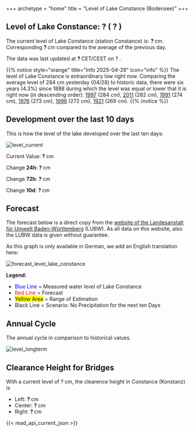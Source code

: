 +++
archetype = "home"
title = "Level of Lake Constance (Bodensee)"
+++

<h2>Level of Lake Constance: <span id=website_api_current_level_head> ? </span> (<span id=website_api_change_vs_yesterday_head> ? </span>) </h2>

The current level of Lake Constance (station Constance) is: <b><span id=website_api_current_level> ? </span></b> cm. Corresponding <b><span id=website_api_change_vs_yesterday> ? </span></b> cm compared to the average of the previous day.

The data was last updated at <b><span id=website_api_mostrecent_time> ? </span></b> CET/CEST on <span id=website_api_mostrecent_date> ? </span>.

{{% notice style="orange" title="Info 2025-04-29" icon="info" %}}
The level of Lake Constance is extraordinary low right now. Comparing the average level of 284 cm yesterday (04/28) to historic data, there were six years (4.3%) since 1888 during which the level was equal or lower that it is right now (in descending order): [1997](https://www.pegel-konstanz.de/01_historische_daten/1990-1999/index.html#1997) (284 cm), [2011](https://www.pegel-konstanz.de/01_historische_daten/2010-2019/index.html#2011) (282 cm), [1991](https://www.pegel-konstanz.de/01_historische_daten/1990-1999/index.html#1991) (274 cm), [1976](https://www.pegel-konstanz.de/01_historische_daten/1970-1979/index.html#1976) (273 cm), [1996](https://www.pegel-konstanz.de/01_historische_daten/1990-1999/index.html#1996) (272 cm), [1921](https://www.pegel-konstanz.de/01_historische_daten/1920-1929/index.html#1921) (269 cm).
{{% /notice %}}

## Development over the last 10 days

This is how the level of the lake developed over the last ten days:

![level_current](https://pegel-konstanz-for-website.s3.eu-central-1.amazonaws.com/graph/current/en/current_EN.png)

Current Value: <b><span id=website_api_current_level_d1> ? </span></b> cm

Change **24h**: <b><span id=website_api_change_24h> ? </span></b> cm

Change **72h**: <b><span id=website_api_change_72h> ? </span></b> cm

Change **10d**: <b><span id=website_api_change_10d> ? </span></b> cm

## Forecast

The forecast below is a direct copy from the [website of the Landesanstalt für Umwelt Baden-Württemberg](https://www.hvz.baden-wuerttemberg.de/pegel.html?id=00007) (LUBW). As all data on this website, also the LUBW data is given without guarantee.

As this graph is only available in German, we add an English translation here:

![forecast_level_lake_constance](https://www.hvz.baden-wuerttemberg.de/gifs/00007-2001.GIF)

**Legend:**
* <span style="color:blue">Blue Line </span> = Measured water level of Lake Constance
* <span style="color:red">Red Line</span> = Forecast
* <span style="background-color: #FFFF00">Yellow Area</span> = Range of Estimation
* Black Line = Scenario: No Precipitation for the next ten Days

## Annual Cycle

The annual cycle in comparison to historical values.

![level_longterm](https://pegel-konstanz-for-website.s3.eu-central-1.amazonaws.com/graph/longterm/en/longterm_EN.png)

## Clearance Height for Bridges

With a current level of <span id=website_api_current_level_bridge> ? </span> cm, the clearence height in Constance (Konstanz) is

<ul>
  <li>Left: <b><span id=website_api_bridge_kn_left> ? </span></b> cm</li>
  <li>Center: <b><span id=website_api_bridge_kn_center> ? </span></b> cm</li>
  <li>Right: <b><span id=website_api_bridge_kn_right> ? </span></b> cm</li>
</ul>


{{< read_api_current_json >}} 